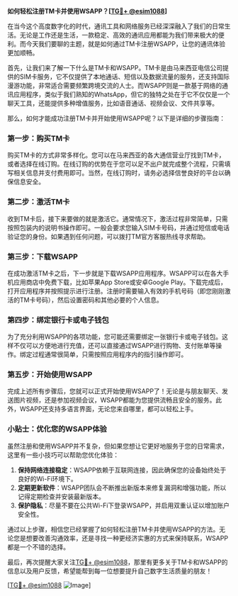 **如何轻松注册TM卡并使用WSAPP？[[TG💪+ @esim1088](https://t.me/s/esim1088)]**

在当今这个高度数字化的时代，通讯工具和网络服务已经深深融入了我们的日常生活。无论是工作还是生活，一款稳定、高效的通讯应用都能为我们带来极大的便利。而今天我们要聊的主题，就是如何通过TM卡注册WSAPP，让您的通讯体验更加顺畅。

首先，让我们来了解一下什么是TM卡和WSAPP。TM卡是由马来西亚电信公司提供的SIM卡服务，它不仅提供了本地通话、短信以及数据流量的服务，还支持国际漫游功能，非常适合需要频繁跨境交流的人士。而WSAPP则是一款基于网络的通讯应用程序，类似于我们熟知的WhatsApp，但它的独特之处在于它不仅仅是一个聊天工具，还能提供多种增值服务，比如语音通话、视频会议、文件共享等。

那么，如何才能成功注册TM卡并开始使用WSAPP呢？以下是详细的步骤指南：

### 第一步：购买TM卡

购买TM卡的方式非常多样化。您可以在马来西亚的各大通信营业厅找到TM卡，或者选择在线订购。在线订购的优势在于您可以足不出户就完成整个流程，只需填写相关信息并支付费用即可。当然，在线订购时，请务必选择信誉良好的平台以确保信息安全。

### 第二步：激活TM卡

收到TM卡后，接下来要做的就是激活它。通常情况下，激活过程非常简单，只需按照包装内的说明书操作即可。一般会要求您输入SIM卡号码，并通过短信或电话验证您的身份。如果遇到任何问题，可以拨打TM官方客服热线寻求帮助。

### 第三步：下载WSAPP

在成功激活TM卡之后，下一步就是下载WSAPP应用程序。WSAPP可以在各大手机应用商店中免费下载，比如苹果App Store或安卓Google Play。下载完成后，打开应用程序并按照提示进行注册。注册时需要输入有效的手机号码（即您刚刚激活的TM卡号码），然后设置密码和其他必要的个人信息。

### 第四步：绑定银行卡或电子钱包

为了充分利用WSAPP的各项功能，您可能还需要绑定一张银行卡或电子钱包。这样不仅可以方便地进行充值，还可以直接通过WSAPP进行购物、支付账单等操作。绑定过程通常很简单，只需按照应用程序内的指引操作即可。

### 第五步：开始使用WSAPP

完成上述所有步骤后，您就可以正式开始使用WSAPP了！无论是与朋友聊天、发送图片视频，还是参加视频会议，WSAPP都能为您提供流畅且安全的服务。此外，WSAPP还支持多语言界面，无论您来自哪里，都可以轻松上手。

### 小贴士：优化您的WSAPP体验

虽然注册和使用WSAPP并不复杂，但如果您想让它更好地服务于您的日常需求，这里有一些小技巧可以帮助您优化体验：

1. **保持网络连接稳定**：WSAPP依赖于互联网连接，因此确保您的设备始终处于良好的Wi-Fi环境下。
2. **定期更新软件**：WSAPP团队会不断推出新版本来修复漏洞和增强功能，所以记得定期检查并安装最新版本。
3. **保护隐私**：尽量不要在公共Wi-Fi下登录WSAPP，并启用双重认证以增加账户安全性。

通过以上步骤，相信您已经掌握了如何轻松注册TM卡并使用WSAPP的方法。无论您是想要改善沟通效率，还是寻找一种更经济实惠的方式来保持联系，WSAPP都是一个不错的选择。

最后，再次提醒大家关注[TG💪+ @esim1088](https://t.me/s/esim1088)，那里有更多关于TM卡和WSAPP的信息以及用户反馈，希望能帮到每一位想要提升自己数字生活质量的朋友！

[[TG💪+ @esim1088](https://t.me/s/esim1088) ![Image](https://i.postimg.cc/4NQfJmqS/Snipaste-2025-05-13-00-14-12.png)]